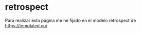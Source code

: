 # retrospect

Para realizar esta página me he fijado en el modelo retrospect de https://templated.co/
